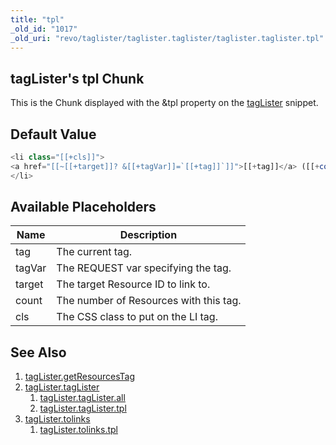 ```yaml
---
title: "tpl"
_old_id: "1017"
_old_uri: "revo/taglister/taglister.taglister/taglister.taglister.tpl"
---
```


## tagLister's tpl Chunk

This is the Chunk displayed with the &tpl property on the [tagLister](/extras/taglister/taglister.taglister "tagLister.tagLister") snippet.

## Default Value

``` php
<li class="[[+cls]]">
<a href="[[~[[+target]]? &[[+tagVar]]=`[[+tag]]`]]">[[+tag]]</a> ([[+count]])
</li>
```

## Available Placeholders

| Name   | Description                            |
| ------ | -------------------------------------- |
| tag    | The current tag.                       |
| tagVar | The REQUEST var specifying the tag.    |
| target | The target Resource ID to link to.     |
| count  | The number of Resources with this tag. |
| cls    | The CSS class to put on the LI tag.    |

## See Also

1. [tagLister.getResourcesTag](/extras/taglister/taglister.getresourcestag)
2. [tagLister.tagLister](/extras/taglister/taglister.taglister)
     1. [tagLister.tagLister.all](/extras/taglister/taglister.taglister/taglister.taglister.all)
     2. [tagLister.tagLister.tpl](/extras/taglister/taglister.taglister/taglister.taglister.tpl)
3. [tagLister.tolinks](/extras/taglister/taglister.tolinks)
     1. [tagLister.tolinks.tpl](/extras/taglister/taglister.tolinks/taglister.tolinks.tpl)